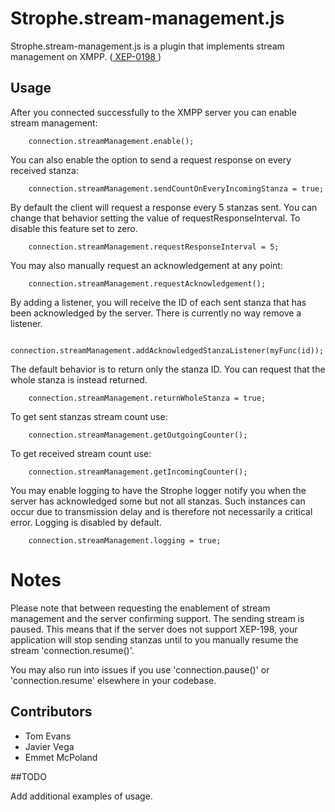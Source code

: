 # Strophe.stream-management.js

Strophe.stream-management.js is a plugin that implements stream management on XMPP. ([ XEP-0198 ]( http://xmpp.org/extensions/xep-0198.html ))

## Usage

After you connected successfully to the XMPP server you can enable stream management:

```
	connection.streamManagement.enable();
```


You can also enable the option to send a request response on every received stanza:

```
	connection.streamManagement.sendCountOnEveryIncomingStanza = true;
```

By default the client will request a response every 5 stanzas sent. You can change that behavior
setting the value of requestResponseInterval. To disable this feature set to zero.

```
	connection.streamManagement.requestResponseInterval = 5;
```

You may also manually request an acknowledgement at any point:

```
	connection.streamManagement.requestAcknowledgement();
```

By adding a listener, you will receive the ID of each sent stanza that has been acknowledged by the server.
There is currently no way remove a listener.

```
	connection.streamManagement.addAcknowledgedStanzaListener(myFunc(id));
```

The default behavior is to return only the stanza ID.
You can request that the whole stanza is instead returned.

```
	connection.streamManagement.returnWholeStanza = true;
```

To get sent stanzas stream count use:

```
	connection.streamManagement.getOutgoingCounter();
```

To get received stream count use:

```
	connection.streamManagement.getIncomingCounter();
```

You may enable logging to have the Strophe logger notify you when the server has acknowledged some but not all stanzas.
Such instances can occur due to transmission delay and is therefore not necessarily a critical error.
Logging is disabled by default.

```
	connection.streamManagement.logging = true;
```

# Notes

Please note that between requesting the enablement of stream management and the server confirming support.
The sending stream is paused. This means that if the server does not support XEP-198, your application
will stop sending stanzas until to you manually resume the stream 'connection.resume()'.

You may also run into issues if you use 'connection.pause()' or 'connection.resume' elsewhere in your codebase.

## Contributors

- Tom Evans
- Javier Vega
- Emmet McPoland


##TODO

Add additional examples of usage.
